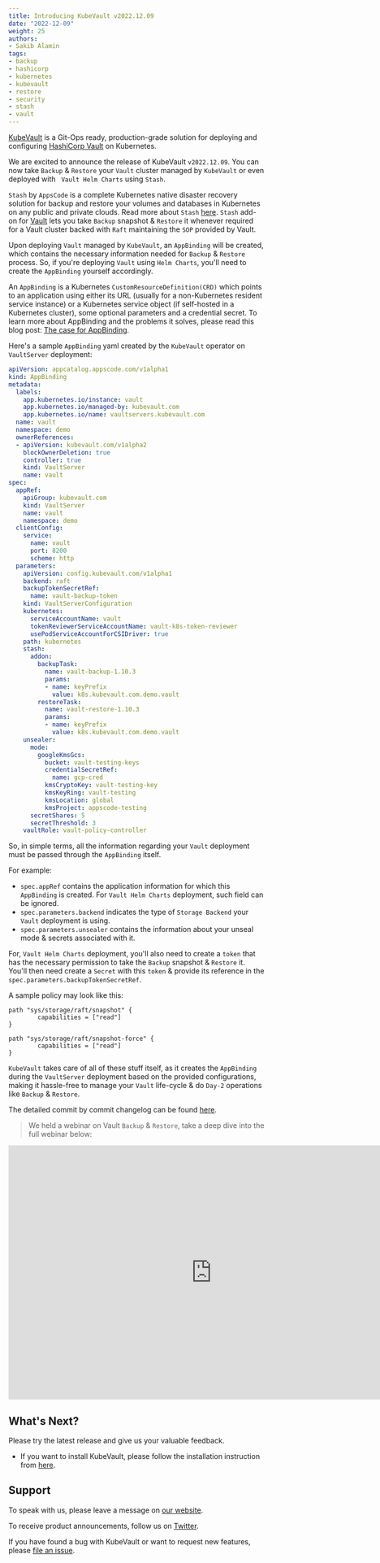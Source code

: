 ```yaml
---
title: Introducing KubeVault v2022.12.09
date: "2022-12-09"
weight: 25
authors:
- Sakib Alamin
tags:
- backup
- hashicorp
- kubernetes
- kubevault
- restore
- security
- stash
- vault
---
```


[KubeVault](https://kubevault.com) is a Git-Ops ready, production-grade solution for deploying and configuring [HashiCorp Vault](https://www.vaultproject.io/) on Kubernetes.

We are excited to announce the release of KubeVault `v2022.12.09`. You can now take `Backup` & `Restore` your `Vault` cluster managed by `KubeVault` or even deployed with ` Vault Helm Charts` using `Stash`.

`Stash` by `AppsCode` is a complete Kubernetes native disaster recovery solution for backup and restore your volumes and databases in Kubernetes on any public and private clouds.
Read more about `Stash` [here](https://stash.run/). `Stash` add-on for [Vault](https://github.com/stashed/vault) lets you take `Backup` snapshot & `Restore` it whenever required for a Vault cluster backed with `Raft` maintaining the `SOP` provided by Vault. 

Upon deploying `Vault` managed by `KubeVault`, an `AppBinding` will be created, which contains the necessary information needed for `Backup` & `Restore` process.
So, if you're deploying `Vault` using `Helm Charts`, you'll need to create the `AppBinding` yourself accordingly. 

An `AppBinding` is a Kubernetes `CustomResourceDefinition(CRD)` which points to an application using either its URL (usually for a non-Kubernetes resident service instance) or a Kubernetes service object (if self-hosted in a Kubernetes cluster), some optional parameters and a credential secret. To learn more about AppBinding and the problems it solves, please read this blog post: [The case for AppBinding](https://byte.builders/blog/post/appbinding/).

Here's a sample `AppBinding` yaml created by the `KubeVault` operator on `VaultServer` deployment:

```yaml
apiVersion: appcatalog.appscode.com/v1alpha1
kind: AppBinding
metadata:
  labels:
    app.kubernetes.io/instance: vault
    app.kubernetes.io/managed-by: kubevault.com
    app.kubernetes.io/name: vaultservers.kubevault.com
  name: vault
  namespace: demo
  ownerReferences:
  - apiVersion: kubevault.com/v1alpha2
    blockOwnerDeletion: true
    controller: true
    kind: VaultServer
    name: vault
spec:
  appRef:
    apiGroup: kubevault.com
    kind: VaultServer
    name: vault
    namespace: demo
  clientConfig:
    service:
      name: vault
      port: 8200
      scheme: http
  parameters:
    apiVersion: config.kubevault.com/v1alpha1
    backend: raft
    backupTokenSecretRef:
      name: vault-backup-token
    kind: VaultServerConfiguration
    kubernetes:
      serviceAccountName: vault
      tokenReviewerServiceAccountName: vault-k8s-token-reviewer
      usePodServiceAccountForCSIDriver: true
    path: kubernetes
    stash:
      addon:
        backupTask:
          name: vault-backup-1.10.3
          params:
          - name: keyPrefix
            value: k8s.kubevault.com.demo.vault
        restoreTask:
          name: vault-restore-1.10.3
          params:
          - name: keyPrefix
            value: k8s.kubevault.com.demo.vault
    unsealer:
      mode:
        googleKmsGcs:
          bucket: vault-testing-keys
          credentialSecretRef:
            name: gcp-cred
          kmsCryptoKey: vault-testing-key
          kmsKeyRing: vault-testing
          kmsLocation: global
          kmsProject: appscode-testing
      secretShares: 5
      secretThreshold: 3
    vaultRole: vault-policy-controller

```

So, in simple terms, all the information regarding your `Vault` deployment must be passed through the `AppBinding` itself.

For example:
- `spec.appRef` contains the application information for which this `AppBinding` is created. For `Vault Helm Charts` deployment, such field can be ignored. 
- `spec.parameters.backend` indicates the type of `Storage Backend` your `Vault` deployment is using.
- `spec.parameters.unsealer` contains the information about your unseal mode & secrets associated with it.

For, `Vault Helm Charts` deployment, you'll also need to create a `token` that has the necessary permission to take the `Backup` snapshot & `Restore` it.
You'll then need create a `Secret` with this `token` & provide its reference in the `spec.parameters.backupTokenSecretRef`. 

A sample policy may look like this:

```hcl
path "sys/storage/raft/snapshot" {
        capabilities = ["read"]
}

path "sys/storage/raft/snapshot-force" {
        capabilities = ["read"]
}

```

`KubeVault` takes care of all of these stuff itself, as it creates the `AppBinding` during the `VaultServer` deployment based on the provided configurations, making it hassle-free to manage your `Vault` life-cycle & do `Day-2` operations like `Backup` & `Restore`. 

The detailed commit by commit changelog can be found [here](https://github.com/kubevault/CHANGELOG/blob/master/releases/v2022.12.09/README.md).

> We held a webinar on Vault `Backup` & `Restore`, take a deep dive into the full webinar below:

<iframe style="height: 500px; width: 800px" src="https://www.youtube.com/embed/TOxufXiyVok" title="YouTube video player" frameborder="0" allow="accelerometer; autoplay; clipboard-write; encrypted-media; gyroscope; picture-in-picture" allowfullscreen></iframe>

## What's Next?

Please try the latest release and give us your valuable feedback.

- If you want to install KubeVault, please follow the installation instruction from [here](https://kubevault.com/docs/v2022.12.09/setup).

## Support

To speak with us, please leave a message on [our website](https://appscode.com/contact/).

To receive product announcements, follow us on [Twitter](https://twitter.com/KubeVault).

If you have found a bug with KubeVault or want to request new features, please [file an issue](https://github.com/kubevault/project/issues/new).

